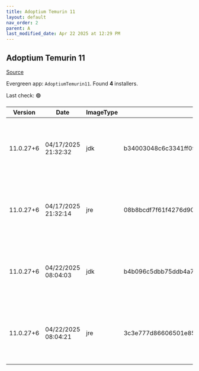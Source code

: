 ```yaml
---
title: Adoptium Temurin 11
layout: default
nav_order: 2
parent: A
last_modified_date: Apr 22 2025 at 12:29 PM
---
```


## Adoptium Temurin 11

[Source](https://adoptium.net/)

Evergreen app: `AdoptiumTemurin11`. Found **4** installers.

Last check: 🟢

| Version   | Date                | ImageType | Checksum                                                         | Size      | Architecture | Type | URI                                                                                                                                                                                                                                                                          |
| --------- | ------------------- | --------- | ---------------------------------------------------------------- | --------- | ------------ | ---- | ---------------------------------------------------------------------------------------------------------------------------------------------------------------------------------------------------------------------------------------------------------------------------- |
| 11.0.27+6 | 04/17/2025 21:32:32 | jdk       | b34003048c6c3341ff0911663dc5d80822ffdb895b2fe4b6640ae39afa89b4ad | 175083520 | x64          | msi  | [https://github.com/adoptium/temurin11-binaries/releases/download/jdk-11.0.27%2B6/OpenJDK11U-jdk_x64_windows_hotspot_11.0.27_6.msi](https://github.com/adoptium/temurin11-binaries/releases/download/jdk-11.0.27%2B6/OpenJDK11U-jdk_x64_windows_hotspot_11.0.27_6.msi)       |
| 11.0.27+6 | 04/17/2025 21:32:14 | jre       | 08b8bcdf7f61f4276d90eccef6d70a4b73c25f0b4c2cdd2e6ddf15c24c087160 | 31633408  | x64          | msi  | [https://github.com/adoptium/temurin11-binaries/releases/download/jdk-11.0.27%2B6/OpenJDK11U-jre_x64_windows_hotspot_11.0.27_6.msi](https://github.com/adoptium/temurin11-binaries/releases/download/jdk-11.0.27%2B6/OpenJDK11U-jre_x64_windows_hotspot_11.0.27_6.msi)       |
| 11.0.27+6 | 04/22/2025 08:04:03 | jdk       | b4b096c5dbb75ddb4a7446a9843deefbdc045de3a6a1a71dbcc0cfcfe0883850 | 156647424 | x86          | msi  | [https://github.com/adoptium/temurin11-binaries/releases/download/jdk-11.0.27%2B6/OpenJDK11U-jdk_x86-32_windows_hotspot_11.0.27_6.msi](https://github.com/adoptium/temurin11-binaries/releases/download/jdk-11.0.27%2B6/OpenJDK11U-jdk_x86-32_windows_hotspot_11.0.27_6.msi) |
| 11.0.27+6 | 04/22/2025 08:04:21 | jre       | 3c3e777d86606501e8524cb21d70075ab7037b9f0e453cc0be032bc9ed69b0a0 | 27275264  | x86          | msi  | [https://github.com/adoptium/temurin11-binaries/releases/download/jdk-11.0.27%2B6/OpenJDK11U-jre_x86-32_windows_hotspot_11.0.27_6.msi](https://github.com/adoptium/temurin11-binaries/releases/download/jdk-11.0.27%2B6/OpenJDK11U-jre_x86-32_windows_hotspot_11.0.27_6.msi) |
